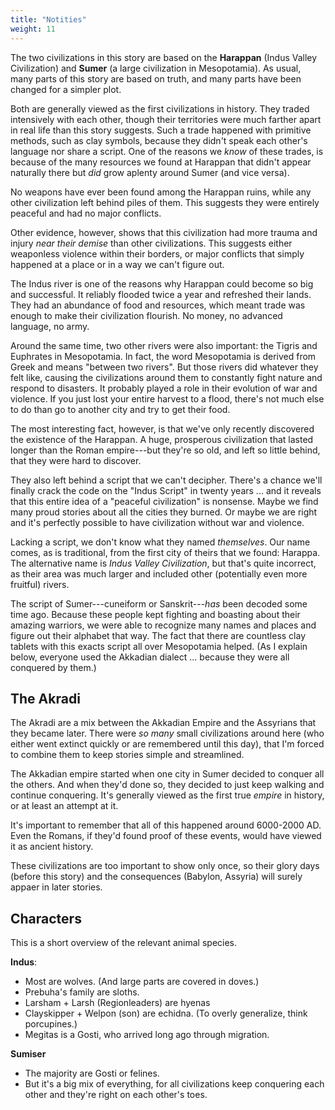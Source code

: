 ```yaml
---
title: "Notities"
weight: 11
---
```


The two civilizations in this story are based on the **Harappan** (Indus Valley Civilization) and **Sumer** (a large civilization in Mesopotamia). As usual, many parts of this story are based on truth, and many parts have been changed for a simpler plot.

Both are generally viewed as the first civilizations in history. They traded intensively with each other, though their territories were much farther apart in real life than this story suggests. Such a trade happened with primitive methods, such as clay symbols, because they didn't speak each other's language nor share a script. One of the reasons we _know_ of these trades, is because of the many resources we found at Harappan that didn't appear naturally there but _did_ grow aplenty around Sumer (and vice versa).

No weapons have ever been found among the Harappan ruins, while any other civilization left behind piles of them. This suggests they were entirely peaceful and had no major conflicts.

Other evidence, however, shows that this civilization had more trauma and injury _near their demise_ than other civilizations. This suggests either weaponless violence within their borders, or major conflicts that simply happened at a place or in a way we can't figure out.

The Indus river is one of the reasons why Harappan could become so big and successful. It reliably flooded twice a year and refreshed their lands. They had an abundance of food and resources, which meant trade was enough to make their civilization flourish. No money, no advanced language, no army.

Around the same time, two other rivers were also important: the Tigris and Euphrates in Mesopotamia. In fact, the word Mesopotamia is derived from Greek and means "between two rivers". But those rivers did whatever they felt like, causing the civilizations around them to constantly fight nature and respond to disasters. It probably played a role in their evolution of war and violence. If you just lost your entire harvest to a flood, there's not much else to do than go to another city and try to get their food.

The most interesting fact, however, is that we've only recently discovered the existence of the Harappan. A huge, prosperous civilization that lasted longer than the Roman empire---but they're so old, and left so little behind, that they were hard to discover. 

They also left behind a script that we can't decipher. There's a chance we'll finally crack the code on the "Indus Script" in twenty years ... and it reveals that this entire idea of a "peaceful civilization" is nonsense. Maybe we find many proud stories about all the cities they burned. Or maybe we are right and it's perfectly possible to have civilization without war and violence.

Lacking a script, we don't know what they named _themselves_. Our name comes, as is traditional, from the first city of theirs that we found: Harappa. The alternative name is _Indus Valley Civilization_, but that's quite incorrect, as their area was much larger and included other (potentially even more fruitful) rivers.

The script of Sumer---cuneiform or Sanskrit---_has_ been decoded some time ago. Because these people kept fighting and boasting about their amazing warriors, we were able to recognize many names and places and figure out their alphabet that way. The fact that there are countless clay tablets with this exacts script all over Mesopotamia helped. (As I explain below, everyone used the Akkadian dialect ... because they were all conquered by them.)

## The Akradi

The Akradi are a mix between the Akkadian Empire and the Assyrians that they became later. There were _so many_ small civilizations around here (who either went extinct quickly or are remembered until this day), that I'm forced to combine them to keep stories simple and streamlined.

The Akkadian empire started when one city in Sumer decided to conquer all the others. And when they'd done so, they decided to just keep walking and continue conquering. It's generally viewed as the first true _empire_ in history, or at least an attempt at it.

It's important to remember that all of this happened around 6000-2000 AD. Even the Romans, if they'd found proof of these events, would have viewed it as ancient history.

These civilizations are too important to show only once, so their glory days (before this story) and the consequences (Babylon, Assyria) will surely appaer in later stories.

## Characters

This is a short overview of the relevant animal species.

**Indus**:
* Most are wolves. (And large parts are covered in doves.)
* Prebuha's family are sloths.
* Larsham + Larsh (Regionleaders) are hyenas
* Clayskipper + Welpon (son) are echidna. (To overly generalize, think porcupines.)
* Megitas is a Gosti, who arrived long ago through migration.

**Sumiser**
* The majority are Gosti or felines.
* But it's a big mix of everything, for all civilizations keep conquering each other and they're right on each other's toes.